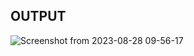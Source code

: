 ## OUTPUT

![Screenshot from 2023-08-28 09-56-17](https://github.com/RotichKipkoech/sql-prac/assets/132645931/b9fdfd35-60f4-4226-ac26-aca122fc6030)